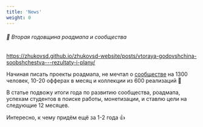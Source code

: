 ```yaml
---
title: 'News'
weight: 0
---
```



###### 🎉 Вторая годовщина роадмапа и сообщества

https://zhukovsd.github.io/zhukovsd-website/posts/vtoraya-godovshchina-soobshchestva---rezultaty-i-plany/

Начиная писать проекты роадмапа, не мечтал о [сообществе](https://t.me/zhukovsd_it_chat) на 1300 человек, 10-20 офферах в месяц и коллекции из 600 реализаций 🥹

В статье подвожу итоги года по развитию сообщества, роадмапа, успехам студентов в поиске работы, монетизации, и ставлю цели на следующие 12 месяцев.

Интересно, к чему придём ещё за 1-2 года 👍